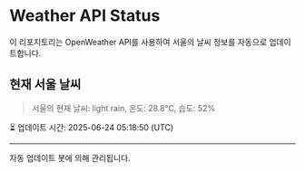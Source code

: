 
# Weather API Status

이 리포지토리는 OpenWeather API를 사용하여 서울의 날씨 정보를 자동으로 업데이트합니다.

## 현재 서울 날씨
> 서울의 현재 날씨: light rain, 온도: 28.8°C, 습도: 52%

⏳ 업데이트 시간: 2025-06-24 05:18:50 (UTC)

---
자동 업데이트 봇에 의해 관리됩니다.
